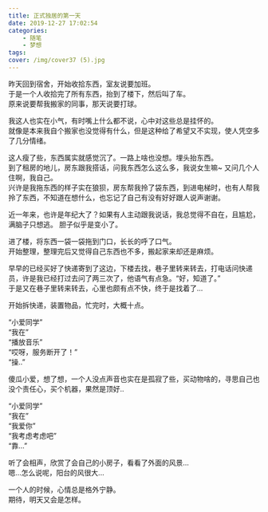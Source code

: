 ```yaml
---
title: 正式独居的第一天
date: 2019-12-27 17:02:54
categories:
    - 随笔
    - 梦想
tags:
cover: /img/cover37 (5).jpg
---
```


昨天回到宿舍，开始收拾东西，室友说要加班。  
于是一个人收拾完了所有东西，抬到了楼下，然后叫了车。    
原来说要帮我搬家的同事，那天说要打球。  

我这人也实在小气，有时嘴上什么都不说，心中对这些总是挂怀的。    
就像是本来我自个搬家也没觉得有什么，但是这种给了希望又不实现，使人凭空多了几分情绪。    

这人瘦了些，东西属实就感觉沉了。一路上啥也没想。埋头抬东西。    
到了租房的地儿，房东跟我搭话，问我东西怎么这么多，我说女生嘛~ 又问几个人住啊，我自己。  
兴许是我拖东西的样子实在狼狈，房东帮我拎了袋东西，到进电梯时，也有人帮我拎了东西，不知道在想什么，也忘记了自己有没有好好跟人说声谢谢。  

近一年来，也许是年纪大了？如果有人主动跟我说话，我总觉得不自在，且尴尬，满脑子只想逃。 胆子似乎是变小了。   

进了楼，将东西一袋一袋拖到门口，长长的呼了口气。    
开始整理，整理完后又觉得自己东西也不多，搬起家来却还是麻烦。    

早早的已经买好了快递寄到了这边，下楼去找，巷子里转来转去，打电话问快递员，许是我已经打过去问了两三次了，他语气有点急。“好，知道了。”    
于是又在巷子里转来转去，心里也颇有点不快，终于是找着了...   

开始拆快递，装置物品，忙完时，大概十点。    

“小爱同学”  
“我在”  
“播放音乐”  
“哎呀，服务断开了！”    
“操..”   

傻瓜小爱，想了想，一个人没点声音也实在是孤寂了些，买动物啥的，寻思自己也没个责任心，买个机器，果然是顶好..  

“小爱同学”  
“我在”  
“我爱你”    
“我考虑考虑吧”  
“靠...” 

听了会相声，欣赏了会自己的小房子，看看了外面的风景...   
嗯...怎么说呢，阳台的风很大...  

一个人的时候，心情总是格外宁静。   
期待，明天又会是怎样。